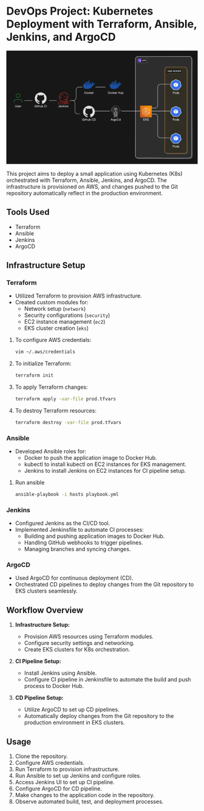 # DevOps Project: Kubernetes Deployment with Terraform, Ansible, Jenkins, and ArgoCD

![ Project Diagram ](https://github.com/khaledeldsoky/DevOps_project/blob/main/screens/Diagram.png?raw=true)

This project aims to deploy a small application using Kubernetes (K8s) orchestrated with Terraform, Ansible, Jenkins, and ArgoCD. The infrastructure is provisioned on AWS, and changes pushed to the Git repository automatically reflect in the production environment.

## Tools Used
- Terraform
- Ansible
- Jenkins
- ArgoCD


## Infrastructure Setup
### Terraform
- Utilized Terraform to provision AWS infrastructure.
- Created custom modules for:
  - Network setup (`network`)
  - Security configurations (`security`)
  - EC2 instance management (`ec2`)
  - EKS cluster creation (`eks`)

1. To configure AWS credentials:
    ```bash
    vim ~/.aws/credentials
    ```

2. To initialize Terraform:
    ```bash
    terraform init
    ```

3. To apply Terraform changes:
    ```bash
    terraform apply -var-file prod.tfvars
    ```

4. To destroy Terraform resources:
    ```bash
    terraform destroy -var-file prod.tfvars
    ```


### Ansible
- Developed Ansible roles for:
  - Docker to push the application image to Docker Hub.
  - kubectl to install kubectl on EC2 instances for EKS management.
  - Jenkins to install Jenkins on EC2 instances for CI pipeline setup.

1. Run ansible
    ```bash
    ansible-playbook -i hosts playbook.yml 
    ```

### Jenkins
- Configured Jenkins as the CI/CD tool.
- Implemented Jenkinsfile to automate CI processes:
  - Building and pushing application images to Docker Hub.
  - Handling GitHub webhooks to trigger pipelines.
  - Managing branches and syncing changes.


### ArgoCD
- Used ArgoCD for continuous deployment (CD).
- Orchestrated CD pipelines to deploy changes from the Git repository to EKS clusters seamlessly.

## Workflow Overview
1. **Infrastructure Setup:**
   - Provision AWS resources using Terraform modules.
   - Configure security settings and networking.
   - Create EKS clusters for K8s orchestration.

2. **CI Pipeline Setup:**
   - Install Jenkins using Ansible.
   - Configure CI pipeline in Jenkinsfile to automate the build and push process to Docker Hub.

3. **CD Pipeline Setup:**
   - Utilize ArgoCD to set up CD pipelines.
   - Automatically deploy changes from the Git repository to the production environment in EKS clusters.

## Usage
1. Clone the repository.
2. Configure AWS credentials.
3. Run Terraform to provision infrastructure.
4. Run Ansible to set up Jenkins and configure roles.
5. Access Jenkins UI to set up CI pipeline.
6. Configure ArgoCD for CD pipeline.
7. Make changes to the application code in the repository.
8. Observe automated build, test, and deployment processes.

